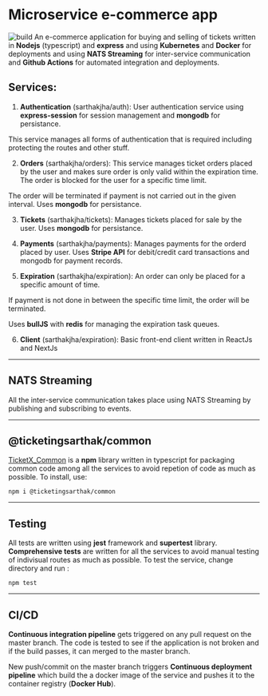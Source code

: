 # Microservice e-commerce app
![build](https://github.com/SarthakJha/TicketX/workflows/deploy-auth/badge.svg)
An e-commerce application for buying and selling of tickets written in **Nodejs** (typescript) and **express** and using **Kubernetes** and **Docker** for deployments and using **NATS Streaming** for inter-service communication and **Github Actions** for automated integration and deployments. 

## Services:

1. **Authentication** (sarthakjha/auth): User authentication service using **express-session** for session management and **mongodb** for persistance.

This service manages all forms of authentication that is required including protecting the routes and other stuff.

2. **Orders** (sarthakjha/orders):
This service manages ticket orders placed by the user and makes sure order is only valid within the expiration time. The order is blocked for the user for a specific time limit. 

The order will be terminated if payment is not carried out in the given interval. Uses **mongodb** for persistance.

3. **Tickets** (sarthakjha/tickets):
Manages tickets placed for sale by the user. Uses **mongodb** for persistance.

4. **Payments** (sarthakjha/payments):
Manages payments for the orderd placed by user. Uses **Stripe API** for debit/credit card transactions and mongodb for payment records.

5. **Expiration** (sarthakjha/expiration):
An order can only be placed for a specific amount of time. 

If payment is not done in between the specific time limit, the order will be terminated.

Uses **bullJS** with **redis** for managing the expiration task queues.

6. **Client** (sarthakjha/expiration):
Basic front-end client written in ReactJs and NextJs
****

## NATS Streaming
All the inter-service communication takes place using NATS Streaming by publishing and subscribing to events.

****
## @ticketingsarthak/common 

[TicketX_Common](https://github.com/SarthakJha/TicketX_common) is a
**npm** library written in typescript for packaging common code among all the services to avoid repetion of code as much as possible. To install, use:

`npm i @ticketingsarthak/common`

****
## Testing
All tests are written using **jest** framework and **supertest** library. **Comprehensive tests** are written for all the services to avoid manual testing of indivisual routes as much as possible. To test the service, change directory and run :

`npm test`
****

## CI/CD
**Continuous integration pipeline** gets triggered on any pull request on the master branch. The code is tested to see if the application is not broken and if the build passes, it can merged to the master branch.

New push/commit on the master branch triggers **Continuous deployment pipeline** which build the a docker image of the service and pushes it to the container registry (**Docker Hub**).



